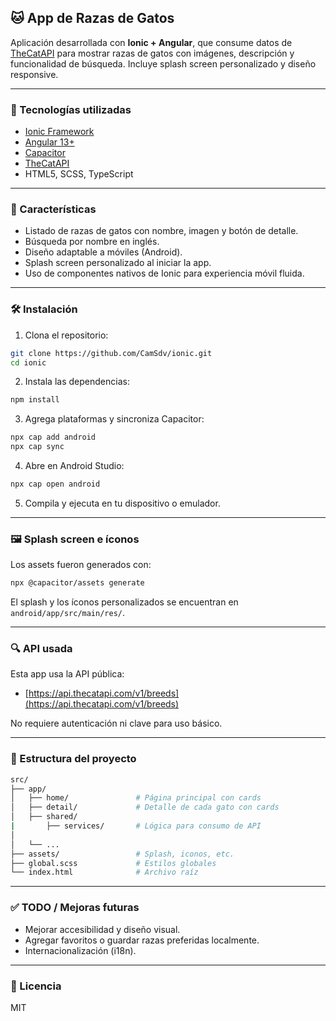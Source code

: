 ## 🐱 App de Razas de Gatos

Aplicación desarrollada con **Ionic + Angular**, que consume datos de [TheCatAPI](https://thecatapi.com/) para mostrar razas de gatos con imágenes, descripción y funcionalidad de búsqueda. Incluye splash screen personalizado y diseño responsive.

---

### 🚀 Tecnologías utilizadas

- [Ionic Framework](https://ionicframework.com/)
- [Angular 13+](https://angular.io/)
- [Capacitor](https://capacitorjs.com/)
- [TheCatAPI](https://thecatapi.com/)
- HTML5, SCSS, TypeScript

---

### 📲 Características

- Listado de razas de gatos con nombre, imagen y botón de detalle.
- Búsqueda por nombre en inglés.
- Diseño adaptable a móviles (Android).
- Splash screen personalizado al iniciar la app.
- Uso de componentes nativos de Ionic para experiencia móvil fluida.

---

### 🛠️ Instalación

1. Clona el repositorio:

```bash
git clone https://github.com/CamSdv/ionic.git
cd ionic
```

2. Instala las dependencias:

```bash
npm install
```

3. Agrega plataformas y sincroniza Capacitor:

```bash
npx cap add android
npx cap sync
```

4. Abre en Android Studio:

```bash
npx cap open android
```

5. Compila y ejecuta en tu dispositivo o emulador.

---

### 🖼️ Splash screen e íconos

Los assets fueron generados con:

```bash
npx @capacitor/assets generate
```

El splash y los íconos personalizados se encuentran en `android/app/src/main/res/`.

---

### 🔍 API usada

Esta app usa la API pública:

- [https://api.thecatapi.com/v1/breeds](https://api.thecatapi.com/v1/breeds)

No requiere autenticación ni clave para uso básico.

---

### 📁 Estructura del proyecto

```bash
src/
├── app/
│   ├── home/               # Página principal con cards
│   ├── detail/             # Detalle de cada gato con cards
│   ├── shared/
|       ├── services/       # Lógica para consumo de API
│   
│   └── ...
├── assets/                 # Splash, iconos, etc.
├── global.scss             # Estilos globales
└── index.html              # Archivo raíz
```

---

### ✅ TODO / Mejoras futuras

- Mejorar accesibilidad y diseño visual.
- Agregar favoritos o guardar razas preferidas localmente.
- Internacionalización (i18n).

---

### 📄 Licencia

MIT
